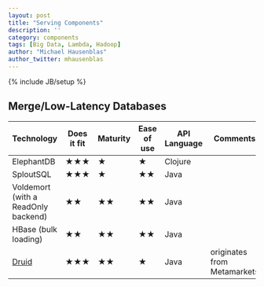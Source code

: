 ```yaml
---
layout: post
title: "Serving Components"
description: ''
category: components
tags: [Big Data, Lambda, Hadoop]
author: "Michael Hausenblas"
author_twitter: mhausenblas
---
```

{% include JB/setup %}

## Merge/Low-Latency Databases

|Technology                                                |Does it fit            |Maturity               |Ease of use        |API Language   |Comments       |
|----------------------------------------------------------|-----------------------|-----------------------|-----------------------|---------------|---------------|
|ElephantDB                                                |&#9733;&#9733;&#9733;  |&#9733;                |&#9733;                |Clojure        |               |
|SploutSQL                                                 |&#9733;&#9733;&#9733;  |&#9733;                |&#9733;&#9733;         |Java	   |	           |
|Voldemort (with a ReadOnly backend)                       |&#9733;&#9733;         |&#9733;&#9733;         |&#9733;&#9733;         |Java	   |               |
|HBase (bulk loading)    |&#9733;&#9733;	   |&#9733;&#9733;	   |&#9733;&#9733;	   |Java  	   |		   |
|[Druid][DRUID]                                            |&#9733;&#9733;&#9733;  |&#9733;&#9733;         |&#9733;                |Java           |originates from Metamarkets|

[DRUID]: http://druid.io/ "Druid: A real-time data store designed to power interactive applications at scale"
